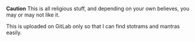 **Caution** This is all religious stuff, and depending on your own believes, you may or may not like it.

This is uploaded on GitLab only so that I can find stotrams and mantras easily.
